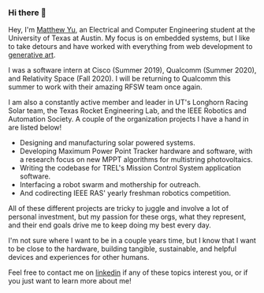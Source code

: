 ### Hi there 👋

Hey, I'm [Matthew Yu](https://dimembermatt.github.io/), an Electrical and
Computer Engineering student at the University of Texas at Austin. My focus is
on embedded systems, but I like to take detours and have worked with everything
from web development to [generative art](https://dimembermatt.github.io/Generative_Art/).

I was a software intern at Cisco (Summer 2019), Qualcomm (Summer 2020), and
Relativity Space (Fall 2020). I will be returning to Qualcomm this summer to
work with their amazing RFSW team once again.

I am also a constantly active member and leader in UT's Longhorn Racing Solar
team, the Texas Rocket Engineering Lab, and the IEEE Robotics and Automation
Society. A couple of the organization projects I have a hand in are listed below!

- Designing and manufacturing solar powered systems.
- Developing Maximum Power Point Tracker hardware and software, with a research
  focus on new MPPT algorithms for multistring photovoltaics.
- Writing the codebase for TREL's Mission Control System application software.
- Interfacing a robot swarm and mothership for outreach.
- And codirecting IEEE RAS' yearly freshman robotics competition.

All of these different projects are tricky to juggle and involve a lot of
personal investment, but my passion for these orgs, what they represent, and
their end goals drive me to keep doing my best every day.

I'm not sure where I want to be in a couple years time, but I know that I want
to be close to the hardware, building tangible, sustainable, and helpful devices
and experiences for other humans.

Feel free to contact me on [linkedin](https://www.linkedin.com/in/dimembermatt/) 
if any of these topics interest you, or if you just want to learn more about
me!
